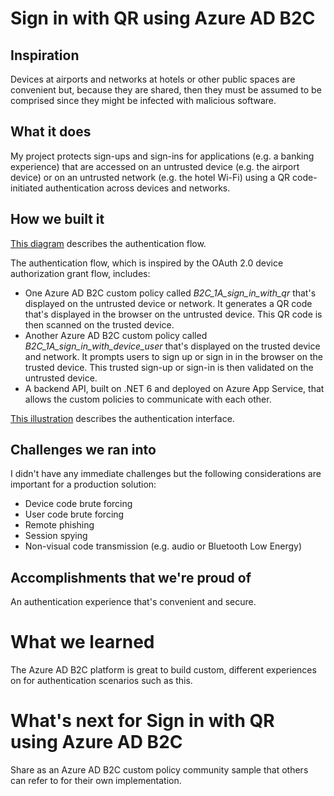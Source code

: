 # Sign in with QR using Azure AD B2C

## Inspiration

Devices at airports and networks at hotels or other public spaces are convenient but, because they are shared, then they must be assumed to be comprised since they might be infected with malicious software.

## What it does

My project protects sign-ups and sign-ins for applications (e.g. a banking experience) that are accessed on an untrusted device (e.g. the airport device) or on an untrusted network (e.g. the hotel Wi-Fi) using a QR code-initiated authentication across devices and networks.

## How we built it

[This diagram](https://github.com/chrispadgettlivecom/sign-in-with-qr/blob/main/media/authentication-flow.jpg) describes the authentication flow.

The authentication flow, which is inspired by the OAuth 2.0 device authorization grant flow, includes:

* One Azure AD B2C custom policy called *B2C_1A_sign_in_with_qr* that's displayed on the untrusted device or network. It generates a QR code that's displayed in the browser on the untrusted device. This QR code is then scanned on the trusted device.
* Another Azure AD B2C custom policy called *B2C_1A_sign_in_with_device_user* that's displayed on the trusted device and network. It prompts users to sign up or sign in in the browser on the trusted device. This trusted sign-up or sign-in is then validated on the untrusted device.
* A backend API, built on .NET 6 and deployed on Azure App Service, that allows the custom policies to communicate with each other.

[This illustration](https://github.com/chrispadgettlivecom/sign-in-with-qr/blob/main/media/authentication-interface.jpg) describes the authentication interface.

## Challenges we ran into

I didn't have any immediate challenges but the following considerations are important for a production solution:

* Device code brute forcing
* User code brute forcing
* Remote phishing
* Session spying
* Non-visual code transmission (e.g. audio or Bluetooth Low Energy)

## Accomplishments that we're proud of

An authentication experience that's convenient and secure.

# What we learned

The Azure AD B2C platform is great to build custom, different experiences on for authentication scenarios such as this.

# What's next for Sign in with QR using Azure AD B2C

Share as an Azure AD B2C custom policy community sample that others can refer to for their own implementation.
